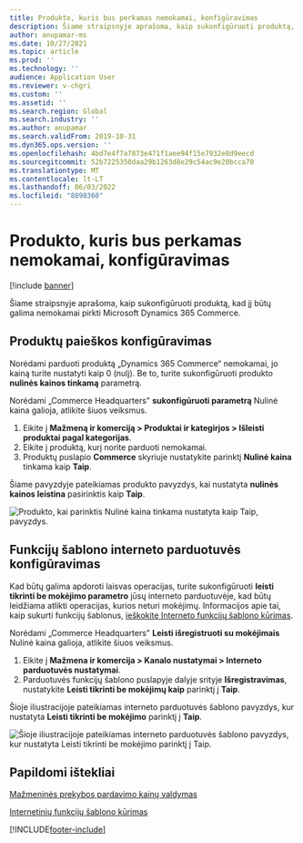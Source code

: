 ```yaml
---
title: Produkto, kuris bus perkamas nemokamai, konfigūravimas
description: Šiame straipsnyje aprašoma, kaip sukonfigūruoti produktą, kad jį būtų galima nemokamai pirkti Microsoft Dynamics 365 Commerce.
author: anupamar-ms
ms.date: 10/27/2021
ms.topic: article
ms.prod: ''
ms.technology: ''
audience: Application User
ms.reviewer: v-chgri
ms.custom: ''
ms.assetid: ''
ms.search.region: Global
ms.search.industry: ''
ms.author: anupamar
ms.search.validFrom: 2019-10-31
ms.dyn365.ops.version: ''
ms.openlocfilehash: 4bd7e4f7a7873e471f1aee94f15e7932e8d9eecd
ms.sourcegitcommit: 52b7225350daa29b1263d8e29c54ac9e20bcca70
ms.translationtype: MT
ms.contentlocale: lt-LT
ms.lasthandoff: 06/03/2022
ms.locfileid: "8890360"
---
```

# <a name="configure-a-product-to-be-purchased-for-free"></a>Produkto, kuris bus perkamas nemokamai, konfigūravimas

[!include [banner](includes/banner.md)]


Šiame straipsnyje aprašoma, kaip sukonfigūruoti produktą, kad jį būtų galima nemokamai pirkti Microsoft Dynamics 365 Commerce.

## <a name="configure-the-product"></a>Produktų paieškos konfigūravimas

Norėdami parduoti produktą „Dynamics 365 Commerce“ nemokamai, jo kainą turite nustatyti kaip 0 (nulį). Be to, turite sukonfigūruoti produkto **nulinės kainos tinkamą** parametrą.

Norėdami „Commerce Headquarters" **sukonfigūruoti parametrą** Nulinė kaina galioja, atlikite šiuos veiksmus.

1. Eikite į **Mažmeną ir komerciją \> Produktai ir kategirjos \> Išleisti produktai pagal kategorijas**.
1. Eikite į produktą, kurį norite parduoti nemokamai. 
1. Produktų puslapio **Commerce** skyriuje nustatykite parinktį **Nulinė kaina** tinkama kaip **Taip**.

Šiame pavyzdyje pateikiamas produkto pavyzdys, kai nustatyta **nulinės kainos leistina** pasirinktis kaip **Taip**.

![Produkto, kai parinktis Nulinė kaina tinkama nustatyta kaip Taip, pavyzdys.](./media/Zero-price.png)

## <a name="configure-the-online-stores-functionality-profile"></a>Funkcijų šablono interneto parduotuvės konfigūravimas

Kad būtų galima apdoroti laisvas operacijas, turite sukonfigūruoti **leisti tikrinti be mokėjimo parametro** jūsų interneto parduotuvėje, kad būtų leidžiama atlikti operacijas, kurios neturi mokėjimų. Informacijos apie tai, kaip sukurti funkcijų šablonus, [ieškokite Interneto funkcijų šablono kūrimas](online-functionality-profile.md).

Norėdami „Commerce Headquarters" **Leisti išregistruoti su mokėjimais** Nulinė kaina galioja, atlikite šiuos veiksmus.

1. Eikite į **Mažmena ir komercija \> Kanalo nustatymai \> Interneto parduotuvės nustatymai**.
1. Parduotuvės funkcijų šablono puslapyje dalyje srityje **Išregistravimas**, nustatykite **Leisti tikrinti be mokėjimų kaip** parinktį į **Taip**.

Šioje iliustracijoje pateikiamas interneto parduotuvės šablono pavyzdys, kur nustatyta **Leisti tikrinti be mokėjimo** parinktį į **Taip**.

![Šioje iliustracijoje pateikiamas interneto parduotuvės šablono pavyzdys, kur nustatyta Leisti tikrinti be mokėjimo parinktį į Taip.](./media/Zero-price-profile.png)

## <a name="additional-resources"></a>Papildomi ištekliai

[Mažmeninės prekybos pardavimo kainų valdymas](price-management.md)

[Internetinių funkcijų šablono kūrimas](online-functionality-profile.md)

[!INCLUDE[footer-include](../includes/footer-banner.md)]
